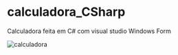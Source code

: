 # calculadora_CSharp

Calculadora feita em C# com visual studio Windows Form

![calculadora](https://github.com/fabriciohof/calculadora_CSharp/assets/91196904/87b211cd-bb0c-48f5-bb5b-4f313c04d787)
